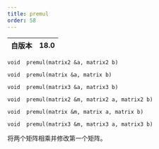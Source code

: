 ```yaml
---
title: premul
order: 58
---
```

| 自版本 | 18.0 |
| --- | --- |

`void  premul(matrix2 &a, matrix2 b)`

`void  premul(matrix &a, matrix b)`

`void  premul(matrix3 &a, matrix3 b)`

`void  premul(matrix2 &m, matrix2 a, matrix2 b)`

`void  premul(matrix &m, matrix a, matrix b)`

`void  premul(matrix3 &m, matrix3 a, matrix3 b)`

将两个矩阵相乘并修改第一个矩阵。
